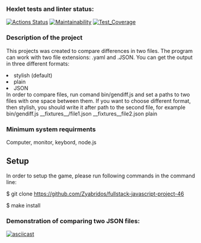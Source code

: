 ### Hexlet tests and linter status:
[![Actions Status](https://github.com/Zyabridos/fullstack-javascript-project-46/actions/workflows/hexlet-check.yml/badge.svg)](https://github.com/Zyabridos/fullstack-javascript-project-46/actions)
[![Maintainability](https://api.codeclimate.com/v1/badges/9a5686e6d3dd82a19944/maintainability)](https://codeclimate.com/github/Zyabridos/fullstack-javascript-project-46/maintainability)
[![Test_Coverage](https://api.codeclimate.com/v1/badges/9a5686e6d3dd82a19944/test_coverage)](https://codeclimate.com/github/Zyabridos/fullstack-javascript-project-46/test_coverage)

### Description of the project
This projects was created to compare differences in two files. The program can work with two file extensions: .yaml and .JSON. You can get the output in three different formats:
<li>stylish (default)</li>
<li>plain</li>
<li>JSON</li>
In order to compare files, run comand bin/gendiff.js and set a paths to two files with one space between them. If you want to choose different format, then stylish, you should write it after path to the second file, for example bin/gendiff.js __fixtures__/file1.json __fixtures__file2.json plain

### Minimum system requirments
Computer, monitor, keybord, node.js

## Setup
In order to setup the game, please run following commands in the command line:
 
$ git clone https://github.com/Zyabridos/fullstack-javascript-project-46
 
$ make install

### Demonstration of comparing two JSON files:
[![asciicast](https://asciinema.org/a/l5zGakQAkO66I7a4GKELrDZqI.svg)](https://asciinema.org/a/l5zGakQAkO66I7a4GKELrDZqI)
